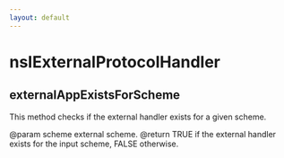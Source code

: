```yaml
---
layout: default
---
```


# nsIExternalProtocolHandler #

## externalAppExistsForScheme ##

This method checks if the external handler exists for a given scheme.

@param scheme external scheme.
@return TRUE if the external handler exists for the input scheme, FALSE otherwise.

